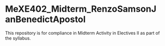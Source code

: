 # MeXE402_Midterm_RenzoSamsonJanBenedictApostol
This repository is for compliance in Midterm Activity in Electives II as part of the syllabus.
